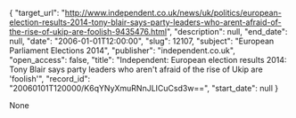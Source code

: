 {
  "target_url": "http://www.independent.co.uk/news/uk/politics/european-election-results-2014-tony-blair-says-party-leaders-who-arent-afraid-of-the-rise-of-ukip-are-foolish-9435476.html", 
  "description": null, 
  "end_date": null, 
  "date": "2006-01-01T12:00:00", 
  "slug": 12107, 
  "subject": "European Parliament Elections 2014", 
  "publisher": "independent.co.uk", 
  "open_access": false, 
  "title": "Independent:  European election results 2014: Tony Blair says party leaders who aren't afraid of the rise of Ukip are 'foolish'", 
  "record_id": "20060101T120000/K6qYNyXmuRNnJLICuCsd3w==", 
  "start_date": null
}

None